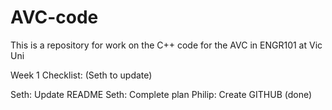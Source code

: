 # AVC-code
This is a repository for work on the C++ code for the AVC in ENGR101 at Vic Uni

Week 1 Checklist: (Seth to update)

Seth: Update README
Seth: Complete plan
Philip: Create GITHUB (done)

